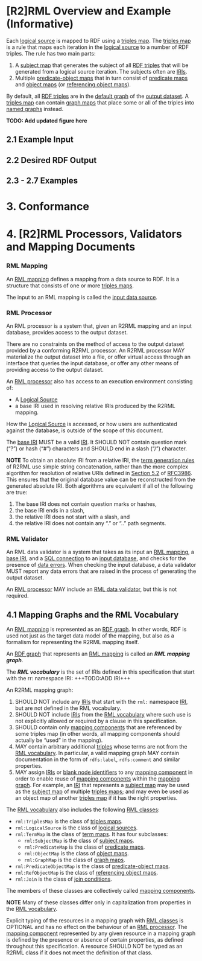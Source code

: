 # [R2]RML Overview and Example (Informative)


Each [logical source]() is mapped to RDF using a [triples map]().
The [triples map]() is a rule that maps each iteration in the [logical source]()
to a number of RDF triples.
The rule has two main parts:


 1. A [subject map]() that generates the subject of all [RDF triples]()
 that will be generated from a logical source iteration.
 The subjects often are [IRIs]().
 2. Multiple [predicate-object maps]() that
 in turn consist of [predicate maps]() and [object maps]()
 (or [referencing object maps]()).
 
By default, all [RDF triples]() are in the [default graph]() of the [output dataset]().
A [triples map]() can contain [graph maps]() that
place some or all of the triples into [named graphs]() instead. 

**TODO: Add updated figure here**

## 2.1 Example Input

## 2.2 Desired RDF Output

## 2.3 - 2.7 Examples

# 3. Conformance

# 4. [R2]RML Processors, Validators and Mapping Documents

### RML Mapping

An [RML mapping]() defines a mapping from a data source to RDF.
It is a structure that consists of one or more [triples maps]().

The input to an RML mapping is called the [input data source]().

### RML Processor

An RML processor is a system that, given an R2RML mapping and an input database,
provides access to the output dataset.

There are no constraints on the method of access to the output dataset provided by a conforming R2RML processor.
An R2RML processor MAY materialize the output dataset into a file,
or offer virtual access through an interface that queries the input database,
or offer any other means of providing access to the output dataset.

An [RML processor]() also has access to an execution environment consisting of:
* A [Logical Source]()
* a base IRI used in resolving relative IRIs produced by the R2RML mapping.

How the [Logical Source]() is accessed,
or how users are authenticated against the database,
is outside of the scope of this document.

The [base IRI]() MUST be a valid [IRI]().
It SHOULD NOT contain question mark (“?”) or hash (“#”) characters and
SHOULD end in a slash (“/”) character.

**NOTE**
To obtain an absolute IRI from a relative IRI,
the [term generation rules]() of R2RML use simple string concatenation,
rather than the more complex algorithm for resolution of relative URIs
defined in [Section 5.2]() of [RFC3986]().
This ensures that the original database value can be reconstructed from the generated absolute IRI.
Both algorithms are equivalent if all of the following are true:


1. The base IRI does not contain question marks or hashes,
2. the base IRI ends in a slash,
3. the relative IRI does not start with a slash, and
4. the relative IRI does not contain any “.” or “..” path segments.

### RML Validator

An RML data validator is a system that takes as its input
an [RML mapping](), a [base IRI](), and a [SQL connection]() to an [input database](),
and checks for the presence of [data errors]().
When checking the input database,
a data validator MUST report any data errors
that are raised in the process of generating the output dataset.

An [RML processor]() MAY include an [RML data validator](), but this is not required.

## 4.1 Mapping Graphs and the RML Vocabulary

An [RML mapping]() is represented as an [RDF graph]().
In other words, RDF is used not just as the target data model of the mapping,
but also as a formalism for representing the R2RML mapping itself.

An [RDF graph]() that represents an [RML mapping]() is called an **_RML mapping graph_**.

The **_RML vocabulary_** is the set of IRIs defined in this specification
that start with the rr: namespace IRI: +++TODO:ADD IRI+++

An R2RML mapping graph:

1. SHOULD NOT include any [IRIs]() that start with the `rml:` namespace [IRI](),
but are not defined in the RML vocabulary.
2. SHOULD NOT include [IRIs]() from the [RML vocabulary]()
where such use is not explicitly allowed or required by a clause in this specification.
3. SHOULD contain only [mapping components]()
that are referenced by some triples map
(in other words, all mapping components should actually be “used” in the mapping).
4. MAY contain arbitrary additional [triples]() whose terms are not from the [RML vocabulary]().
In particular, a valid mapping graph MAY contain documentation
in the form of `rdfs:label`, `rdfs:comment` and similar properties.
5. MAY assign [IRIs]() or [blank node identifiers]() to any [mapping component]()
in order to enable reuse of [mapping components]() within the [mapping graph]().
For example, an [IRI]() that represents a [subject map]()
may be used as the [subject map]() of multiple [triples maps]();
and may even be used as an object map of another [triples map]()
if it has the right properties.

The [RML vocabulary]() also includes the following [RML classes]():

* `rml:TriplesMap` is the class of [triples maps]().
* `rml:LogicalSource` is the class of [logical sources](). 
* `rml:TermMap` is the class of [term maps](). It has four subclasses:
    * `rml:SubjectMap` is the class of [subject maps]().
    * `rml:PredicateMap` is the class of [predicate maps]().
    * `rml:ObjectMap` is the class of [object maps]().
    * `rml:GraphMap` is the class of [graph maps]().
* `rml:PredicateObjectMap` is the class of [predicate-object maps]().
* `rml:RefObjectMap` is the class of [referencing object maps]().
* `rml:Join` is the class of [join conditions]().

The members of these classes are collectively called [mapping components]().

**NOTE**
Many of these classes differ only in capitalization from properties in the [RML vocabulary]().

Explicit typing of the resources in a mapping graph with [RML classes]() is OPTIONAL
and has no effect on the behaviour of an [RML processor]().
The [mapping component]() represented by any given resource in a mapping graph
is defined by the presence or absence of certain properties,
as defined throughout this specification.
A resource SHOULD NOT be typed as an R2RML class
if it does not meet the definition of that class.


## 


















